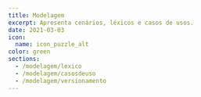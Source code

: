 ```yaml
---
title: Modelagem
excerpt: Apresenta cenários, léxicos e casos de usos.
date: 2021-03-03
icon:
  name: icon_puzzle_alt
color: green
sections:
  - /modelagem/lexico
  - /modelagem/casosdeuso
  - /modelagem/versionamento
---
```

